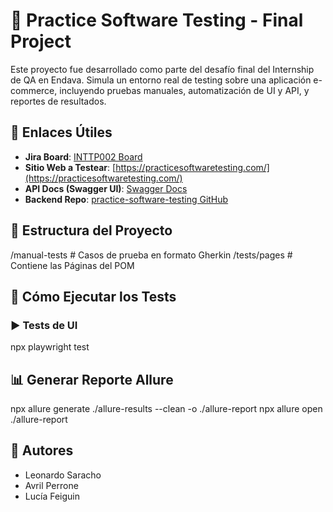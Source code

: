 # 🧪 Practice Software Testing - Final Project

Este proyecto fue desarrollado como parte del desafío final del Internship de QA en Endava. Simula un entorno real de testing sobre una aplicación e-commerce, incluyendo pruebas manuales, automatización de UI y API, y reportes de resultados.

## 🔗 Enlaces Útiles

- **Jira Board**: [INTTP002 Board](https://jira.endava.com/secure/RapidBoard.jspa?rapidView=6859&projectKey=INTTP002)
- **Sitio Web a Testear**: [https://practicesoftwaretesting.com/](https://practicesoftwaretesting.com/)
- **API Docs (Swagger UI)**: [Swagger Docs](https://practicesoftwaretesting.com/swagger)
- **Backend Repo**: [practice-software-testing GitHub](https://github.com/testsmith-io/practice-software-testing/tree/main/sprint5)

## 📁 Estructura del Proyecto
/manual-tests # Casos de prueba en formato Gherkin 
/tests/pages # Contiene las Páginas del POM 

## 🚀 Cómo Ejecutar los Tests

### ▶️ Tests de UI
npx playwright test

## 📊 Generar Reporte Allure
npx allure generate ./allure-results --clean -o ./allure-report
npx allure open ./allure-report

## 📝 Autores
- Leonardo Saracho
- Avril Perrone
- Lucía Feiguin
